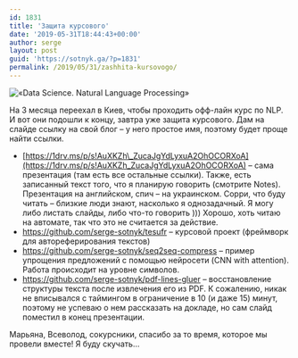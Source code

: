 ```yaml
---
id: 1831
title: 'Защита курсового'
date: '2019-05-31T18:44:43+00:00'
author: serge
layout: post
guid: 'https://sotnyk.ga/?p=1831'
permalink: /2019/05/31/zashhita-kursovogo/
---
```


![«Data Science. Natural Language Processing»](https://sotnyk.github.io/wp-content/uploads/2019/05/nlp2019.jpg)

На 3 месяца переехал в Киев, чтобы проходить офф-лайн курс по NLP. И вот они подошли к концу, завтра уже защита курсового. Дам на слайде ссылку на свой блог – у него простое имя, поэтому будет проще найти ссылки.

- [https://1drv.ms/p/s!AuXKZh\_ZucaJgYdLyxuA2OhOCORXoA](https://1drv.ms/p/s!AuXKZh_ZucaJgYdLyxuA2OhOCORXoA) – cама презентация (там есть все остальные ссылки). Также, есть записанный текст того, что я планирую говорить (смотрите Notes). Презентация на английском, спич – на украинском. Сорри, что буду читать – близкие люди знают, насколько я однозадачный. Я могу либо листать слайды, либо что-то говорить ))) Хорошо, хоть читаю на автомате, так что это не считается за действие.
- <https://github.com/serge-sotnyk/tesufr> – курсовой проект (фреймворк для автореферирования текстов)
- <https://github.com/serge-sotnyk/seq2seq-compress> – пример упрощения предложений с помощью нейросети (CNN with attention). Работа происходит на уровне символов.
- <https://github.com/serge-sotnyk/pdf-lines-gluer> – восстановление структуры текста после извлечения его из PDF. К сожалению, никак не вписывался с таймингом в ограничение в 10 (и даже 15) минут, поэтому не успеваю о нем рассказать на докладе, но сам слайд поместил в конец презентации.

Марьяна, Всеволод, сокурсники, спасибо за то время, которое мы провели вместе! Я буду скучать…